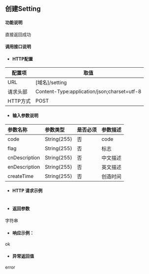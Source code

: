 ## 创建Setting

#### 功能说明

直接返回成功



#### 调用接口说明

* #### HTTP配置

| 配置项 | 取值 |
| --- | --- |
| URL | \[域名\]/setting|
| 请求头部 | Content-Type:application/json;charset=utf-8 |
| HTTP方式 | POST|

* #### 输入参数说明

| 参数名称 | 参数类型 | 是否必须 | 参数描述 |
| :--- | :--- | :--- | :--- |
| code          | String\(255\) | 否 | code |
| flag          | String\(255\) | 否 | 标志|
| cnDescription | String\(255\) | 否 | 中文描述|
| enDescription | String\(255\) | 否 | 英文描述|
| createTime    | String\(255\) | 否 |创造时间 |


* #### HTTP 请求示例


```

```



* #### 返回参数
字符串


* #### 响应示例：

ok

* #### 异常返回值

error



